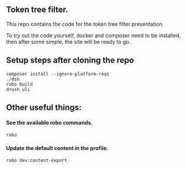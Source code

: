
## Token tree filter.
This repo contains the code for the token tree filter presentation.

To try out the code yourself, docker and composer need to be installed,
then after some simple, the site will be ready to go.

## Setup steps after cloning the repo
```
composer install --ignore-platform-reqs
./dsh
robo build
drush uli
```

## Other useful things:

#### See the available robo commands.
```
robo
```

#### Update the default content in the profile.
```
robo dev:content-export
```
